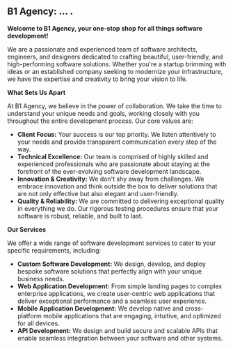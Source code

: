 ## B1 Agency: ... .

**Welcome to B1 Agency, your one-stop shop for all things software development!**

We are a passionate and experienced team of software architects, engineers, and designers dedicated to crafting beautiful, user-friendly, and high-performing software solutions. Whether you're a startup brimming with ideas or an established company seeking to modernize your infrastructure, we have the expertise and creativity to bring your vision to life.

**What Sets Us Apart**

At B1 Agency, we believe in the power of collaboration. We take the time to understand your unique needs and goals, working closely with you throughout the entire development process. Our core values are:

* **Client Focus:** Your success is our top priority. We listen attentively to your needs and provide transparent communication every step of the way.
* **Technical Excellence:** Our team is comprised of highly skilled and experienced professionals who are passionate about staying at the forefront of the ever-evolving software development landscape. 
* **Innovation & Creativity:** We don't shy away from challenges. We embrace innovation and think outside the box to deliver solutions that are not only effective but also elegant and user-friendly.
* **Quality & Reliability:** We are committed to delivering exceptional quality in everything we do. Our rigorous testing procedures ensure that your software is robust, reliable, and built to last.

**Our Services**

We offer a wide range of software development services to cater to your specific requirements, including:

* **Custom Software Development:**  We design, develop, and deploy bespoke software solutions that perfectly align with your unique business needs.
* **Web Application Development:** From simple landing pages to complex enterprise applications, we create user-centric web applications that deliver exceptional performance and a seamless user experience.
* **Mobile Application Development:**  We develop native and cross-platform mobile applications that are engaging, intuitive, and optimized for all devices.
* **API Development:** We design and build secure and scalable APIs that enable seamless integration between your software and other systems.
